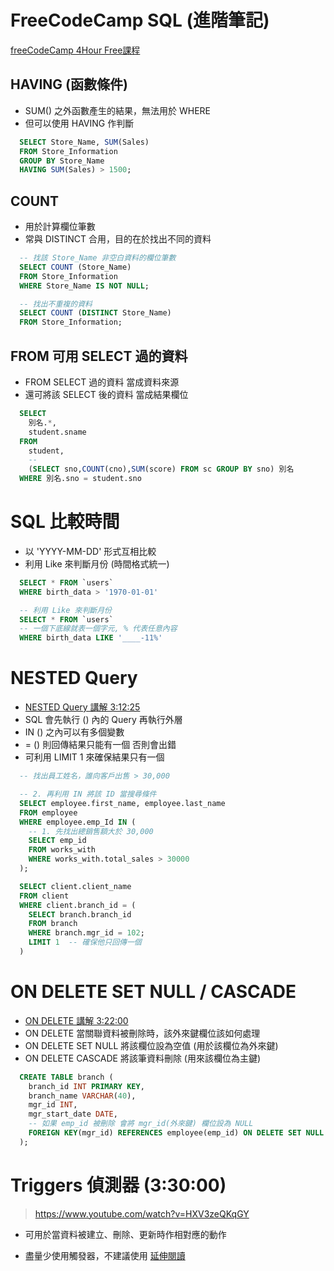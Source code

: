 # FreeCodeCamp SQL (進階筆記)
[freeCodeCamp 4Hour Free課程](https://www.youtube.com/watch?v=HXV3zeQKqGY)

## HAVING (函數條件)
- SUM() 之外函數產生的結果，無法用於 WHERE
- 但可以使用 HAVING 作判斷
```sql
  SELECT Store_Name, SUM(Sales) 
  FROM Store_Information 
  GROUP BY Store_Name
  HAVING SUM(Sales) > 1500;
```

## COUNT
- 用於計算欄位筆數
- 常與 DISTINCT 合用，目的在於找出不同的資料
```sql
  -- 找該 Store_Name 非空白資料的欄位筆數
  SELECT COUNT (Store_Name) 
  FROM Store_Information 
  WHERE Store_Name IS NOT NULL;

  -- 找出不重複的資料
  SELECT COUNT (DISTINCT Store_Name) 
  FROM Store_Information;
```

## FROM 可用 SELECT 過的資料
- FROM SELECT 過的資料 當成資料來源
- 還可將該 SELECT 後的資料 當成結果欄位
```sql
  SELECT 
    別名.*,
    student.sname
  FROM 
    student,
    -- 
    (SELECT sno,COUNT(cno),SUM(score) FROM sc GROUP BY sno) 別名
  WHERE 別名.sno = student.sno
```

# SQL 比較時間
- 以 'YYYY-MM-DD' 形式互相比較
- 利用 Like 來判斷月份 (時間格式統一)
```sql
  SELECT * FROM `users`
  WHERE birth_data > '1970-01-01'

  -- 利用 Like 來判斷月份
  SELECT * FROM `users`
  -- 一個下底線就表一個字元, % 代表任意內容
  WHERE birth_data LIKE '____-11%'
```

# NESTED Query
- [NESTED Query 講解 3:12:25](https://www.youtube.com/watch?v=HXV3zeQKqGY)
- SQL 會先執行 () 內的 Query 再執行外層
- IN () 之內可以有多個變數
- =  () 則回傳結果只能有一個 否則會出錯
- 可利用 LIMIT 1 來確保結果只有一個
```sql
  -- 找出員工姓名，誰向客戶出售 > 30,000

  -- 2. 再利用 IN 將該 ID 當搜尋條件
  SELECT employee.first_name, employee.last_name
  FROM employee
  WHERE employee.emp_Id IN (
    -- 1. 先找出總銷售額大於 30,000
    SELECT emp_id
    FROM works_with
    WHERE works_with.total_sales > 30000
  );
```
```sql
  SELECT client.client_name
  FROM client
  WHERE client.branch_id = (
    SELECT branch.branch_id
    FROM branch
    WHERE branch.mgr_id = 102;
    LIMIT 1  -- 確保他只回傳一個
  )
```

# ON DELETE SET NULL / CASCADE
- [ON DELETE 講解 3:22:00](https://www.youtube.com/watch?v=HXV3zeQKqGY)
- ON DELETE 當關聯資料被刪除時，該外來鍵欄位該如何處理
- ON DELETE SET NULL 將該欄位設為空值 (用於該欄位為外來鍵)
- ON DELETE CASCADE 將該筆資料刪除 (用來該欄位為主鍵)
```sql
  CREATE TABLE branch (
    branch_id INT PRIMARY KEY,
    branch_name VARCHAR(40),
    mgr_id INT,
    mgr_start_date DATE,
    -- 如果 emp_id 被刪除 會將 mgr_id(外來鍵) 欄位設為 NULL
    FOREIGN KEY(mgr_id) REFERENCES employee(emp_id) ON DELETE SET NULL
  );
```

# Triggers 偵測器 (3:30:00)
> https://www.youtube.com/watch?v=HXV3zeQKqGY
- 可用於當資料被建立、刪除、更新時作相對應的動作
* 盡量少使用觸發器，不建議使用 [延伸閱讀](https://www.itread01.com/articles/1494160683.html)